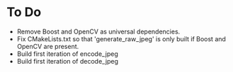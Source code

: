 # To Do

- Remove Boost and OpenCV as universal dependencies.
- Fix CMakeLists.txt so that 'generate_raw_jpeg' is only built if Boost and OpenCV are present.
- Build first iteration of encode_jpeg
- Build first iteration of decode_jpeg
